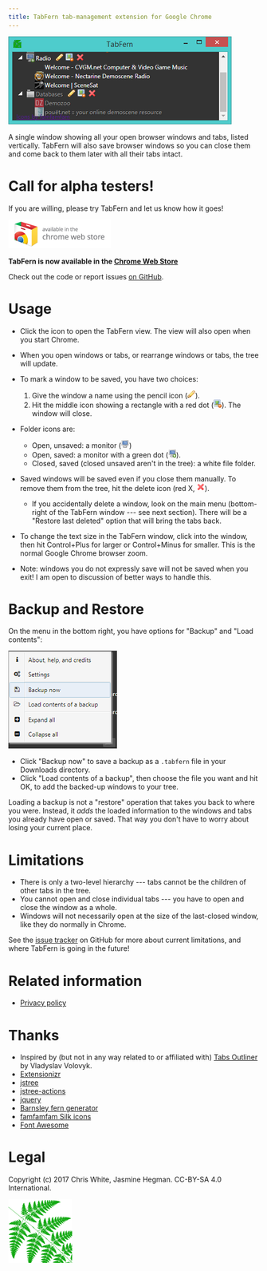 ```yaml
---
title: TabFern tab-management extension for Google Chrome
---
```


![screenshot](/screenshot.png)

A single window showing all your open browser windows and tabs, listed
vertically.  TabFern will also save browser windows so you can close them and
come back to them later with all their tabs intact.

# Call for alpha testers!

If you are willing, please try TabFern and let us know how it goes!

[![badge](/img/ChromeWebStore_Badge_v2_206x58.png)](https://chrome.google.com/webstore/detail/tabfern-tab-manager-and-b/hbajjpcdbninabigakflkhiogmmjaakm)

<a name="welcome"></a>

<strong>TabFern is now available in the [Chrome Web Store](https://chrome.google.com/webstore/detail/tabfern-tab-manager-and-b/hbajjpcdbninabigakflkhiogmmjaakm)</strong>


Check out the code or report issues [on GitHub](https://github.com/cxw42/TabFern).


# Usage

 - Click the icon to open the TabFern view.  The view will also open when
   you start Chrome.
 - When you open windows or tabs, or rearrange windows or tabs,
   the tree will update.
 - To mark a window to be saved, you have two choices:

     1. Give the window a name using the pencil icon
        (![image](/assets/icons/pencil.png)).
     1. Hit the middle icon showing a rectangle with a red dot
   (![image](/assets/icons/picture_delete.png)).  The window will close.

 - Folder icons are:

     - Open, unsaved: a monitor
       (![image](/assets/icons/monitor.png))
     - Open, saved: a monitor with a green dot
       (![image](/assets/icons/monitor_add.png)).
     - Closed, saved (closed unsaved aren't in the tree): a white file folder.

 - Saved windows will be saved even if you close them manually.  To remove them
   from the tree, hit the delete icon (red X,
   ![image](/assets/icons/cross.png)).

     - If you accidentally delete a window, look on the main menu (bottom-right
       of the TabFern window --- see next section).
       There will be a "Restore last deleted" option that will
       bring the tabs back.

 - To change the text size in the TabFern window, click into the window,
   then hit Control+Plus for larger or Control+Minus for smaller.  This is the
   normal Google Chrome browser zoom.

 - Note: windows you do not expressly save will not be saved when you exit!
   I am open to discussion of better ways to handle this.

# Backup and Restore

On the menu in the bottom right, you have options for "Backup" and
"Load contents":

![screenshot of hamburger menu](/img/hamburger-screenshot.png)

 - Click "Backup now" to save a backup as a `.tabfern` file in your Downloads
   directory.
 - Click "Load contents of a backup", then choose the file you want and hit OK,
   to add the backed-up windows to your tree.

Loading a backup is not a "restore" operation that takes you
back to where you were.  Instead, it _adds_ the loaded information to
the windows and tabs you already have open or saved.  That way you don't
have to worry about losing your current place.

# Limitations

 - There is only a two-level hierarchy --- tabs cannot be the children
   of other tabs in the tree.
 - You cannot open and close individual tabs --- you have to open and close
   the window as a whole.
 - Windows will not necessarily open at the size of the last-closed window,
   like they do normally in Chrome.

See the [issue tracker](https://github.com/cxw42/TabFern/issues) on GitHub for
more about current limitations, and where TabFern is going in the future!

# Related information

 - [Privacy policy](privacy.md)

# Thanks

 - Inspired by (but not in any way related to or affiliated with)
   [Tabs Outliner](https://chrome.google.com/webstore/detail/tabs-outliner/eggkanocgddhmamlbiijnphhppkpkmkl)
   by Vladyslav Volovyk.
 - [Extensionizr](https://extensionizr.com)
 - [jstree](https://www.jstree.com/)
 - [jstree-actions](https://github.com/alexandernst/jstree-actions)
 - [jquery](https://jquery.com/)
 - [Barnsley fern generator](http://www.chradams.co.uk/fern/maker.html)
 - [famfamfam Silk icons](http://www.famfamfam.com/lab/icons/silk/)
 - [Font Awesome](http://fontawesome.io/)

# Legal

Copyright (c) 2017 Chris White, Jasmine Hegman.  CC-BY-SA 4.0 International.

![logo](/assets/fern128.png)

<!-- vi: set ts=2 sts=2 sw=2 et ai ft=markdown: -->
